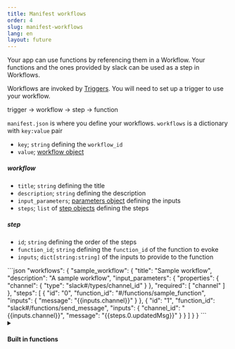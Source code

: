 ```yaml
---
title: Manifest workflows
order: 4
slug: manifest-workflows
lang: en
layout: future
---
```


<div class="section-content">

Your app can use functions by referencing them in a Workflow. Your functions and the ones provided by slack can be used as a step in Workflows.

Workflows are invoked by [Triggers](/bolt-python/future/triggers). You will need to set up a trigger to use your workflow.

trigger → workflow → step → function

`manifest.json` is where you define your workflows. `workflows` is a dictionary with `key:value` pair

- `key`; `string` defining the `workflow_id`
- `value`; [workflow object](#workflow)
  
##### workflow

- `title`; `string` defining the title
- `description`; `string` defining the description
- `input_parameters`; [parameters object](#parameters) defining the inputs
- `steps`; `list` of [step objects](#step) defining the steps

##### step

- `id`; `string` defining the order of the steps
- `function_id`; `string` defining the `function_id` of the function to evoke
- `inputs`; `dict[string:string]` of the inputs to provide to the function

</div>

<div>
```json
  "workflows": {
    "sample_workflow": {
      "title": "Sample workflow",
      "description": "A sample workflow",
      "input_parameters": {
        "properties": {
          "channel": {
            "type": "slack#/types/channel_id"
          }
        },
        "required": [
          "channel"
        ]
      },
      "steps": [
        {
          "id": "0",
          "function_id": "#/functions/sample_function",
          "inputs": {
            "message": "{{inputs.channel}}"
          }
        },
        {
          "id": "1",
          "function_id": "slack#/functions/send_message",
          "inputs": {
            "channel_id": "{{inputs.channel}}",
            "message": "{{steps.0.updatedMsg}}"
          }
        }
      ]
    }
  }
```
</div>

<details class="secondary-wrapper" >
  
<summary class="section-head" markdown="0">
  <h4 class="section-head">Built in functions</h4>
</summary>

<div class="secondary-content">
Slack provides built in functions that can be used by a workflow to accomplish simple tasks, add these functions to your workflow steps in order to use them.

- <a href="https://api.slack.com/future/functions#send-message" target="_blank">Send message</a>
- <a href="https://api.slack.com/future/functions#open-a-form" target="_blank">Open a form</a>
- <a href="https://api.slack.com/future/functions#create-channel" target="_blank">Create channel</a>

Refer to <a href="https://api.slack.com/future/functions" target="_blank">the built-in functions document</a> to learn the available built-in functions.
</div>

```json
    "$comment": "A step to post the user name to a channel"
    "steps": [
      {
        "id": "0",
        "function_id": "slack#/functions/send_message",
        "inputs": {
          "channel_id": "{{inputs.channel}}",
          "message": "{{inputs.user_name}}"
        }
      }
    ]
```

</details>
